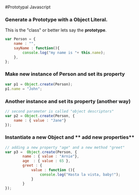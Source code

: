 #Prototypal Javascript

### Generate a Prototype with a Object Literal.
This is the "class" or better lets say the **prototype**.
 
```javascript
var Person = {
	name : "",	
	sayName : function(){
		console.log("my name is "+ this.name);
	},	
};
```



### Make new instance of Person and set its property
```javascript
var p1 = Object.create(Person);
p1.name = "John";
```

### Another instance and set its property (another way)
```javascript
// second parameter is called "object descriptors"
var p2 = Object.create(Person, {
	name : { value : "Jane"}
});
```

### Instantiate a new Object and ** add new properties**
```javascript
// adding a new property "age" and a new method "greet"
var p3 =  Object.create(Person, {
		name : { value : "Arnie"},
		age  : { value : 65 },
		greet : {
			value : function (){
				console.log("Hasta la vista, baby!");
			}
		}
});
```



